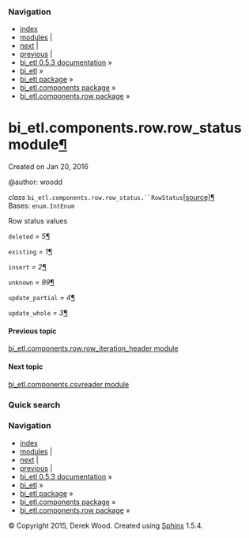 ### Navigation

-   [index](genindex.md "General Index")
-   [modules](py-modindex.md "Python Module Index") |
-   [next](bi_etl.components.csvreader.md "bi_etl.components.csvreader module") |
-   [previous](bi_etl.components.row.row_iteration_header.md "bi_etl.components.row.row_iteration_header module") |
-   [bi\_etl 0.5.3 documentation](index.md) »
-   [bi\_etl](modules.md) »
-   [bi\_etl package](bi_etl.md) »
-   [bi\_etl.components package](bi_etl.components.md) »
-   [bi\_etl.components.row package](bi_etl.components.row.md) »

<span id="bi-etl-components-row-row-status-module"></span>
bi\_etl.components.row.row\_status module<a href="#module-bi_etl.components.row.row_status" class="headerlink" title="Permalink to this headline">¶</a>
=======================================================================================================================================================

Created on Jan 20, 2016

@author: woodd

 *class* `bi_etl.components.row.row_status.``RowStatus`<a href="_modules/bi_etl/components/row/row_status.md#RowStatus" class="reference internal"><span class="viewcode-link">[source]</span></a><a href="#bi_etl.components.row.row_status.RowStatus" class="headerlink" title="Permalink to this definition">¶</a>  
Bases: `enum.IntEnum`

Row status values

 `deleted` *= 5*<a href="#bi_etl.components.row.row_status.RowStatus.deleted" class="headerlink" title="Permalink to this definition">¶</a>  

 `existing` *= 1*<a href="#bi_etl.components.row.row_status.RowStatus.existing" class="headerlink" title="Permalink to this definition">¶</a>  

 `insert` *= 2*<a href="#bi_etl.components.row.row_status.RowStatus.insert" class="headerlink" title="Permalink to this definition">¶</a>  

 `unknown` *= 99*<a href="#bi_etl.components.row.row_status.RowStatus.unknown" class="headerlink" title="Permalink to this definition">¶</a>  

 `update_partial` *= 4*<a href="#bi_etl.components.row.row_status.RowStatus.update_partial" class="headerlink" title="Permalink to this definition">¶</a>  

 `update_whole` *= 3*<a href="#bi_etl.components.row.row_status.RowStatus.update_whole" class="headerlink" title="Permalink to this definition">¶</a>  

#### Previous topic

[bi\_etl.components.row.row\_iteration\_header module](bi_etl.components.row.row_iteration_header.md "previous chapter")

#### Next topic

[bi\_etl.components.csvreader module](bi_etl.components.csvreader.md "next chapter")

### Quick search

### Navigation

-   [index](genindex.md "General Index")
-   [modules](py-modindex.md "Python Module Index") |
-   [next](bi_etl.components.csvreader.md "bi_etl.components.csvreader module") |
-   [previous](bi_etl.components.row.row_iteration_header.md "bi_etl.components.row.row_iteration_header module") |
-   [bi\_etl 0.5.3 documentation](index.md) »
-   [bi\_etl](modules.md) »
-   [bi\_etl package](bi_etl.md) »
-   [bi\_etl.components package](bi_etl.components.md) »
-   [bi\_etl.components.row package](bi_etl.components.row.md) »

© Copyright 2015, Derek Wood. Created using [Sphinx](http://sphinx-doc.org/) 1.5.4.
